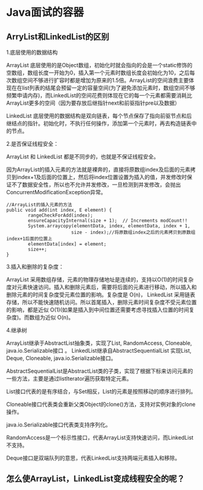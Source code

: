 # Java面试的容器

## ArryList和LinkedList的区别

1.底层使用的数据结构

ArrayList 底层使用的是Object数组，初始化时就会指向的会是一个static修饰的空数组，数组长度一开始为0，插入第一个元素时数组长度会初始化为10，之后每次数组空间不够进行扩容时都是增加为原来的1.5倍。ArrayList的空间浪费主要体现在在list列表的结尾会预留一定的容量空间(为了避免添加元素时，数组空间不够频繁申请内存)，而LinkedList的空间花费则体现在它的每一个元素都需要消耗比ArrayList更多的空间（因为要存放后继指针next和前驱指针pre以及数据）

LinkedList 底层使用的数据结构是双向链表，每个节点保存了指向前驱节点和后继结点的指针。初始化时，不执行任何操作，添加第一个元素时，再去构造链表中的节点。

2.是否保证线程安全：

ArrayList 和 LinkedList 都是不同步的，也就是不保证线程安全。

因为ArrayList的插入元素的方法就是裸奔的，直接将原数组index及后面的元素拷贝到index+1及后面的位置上，然后将index位置设置为插入的值，并发修改时保证不了数据安全性，所以也不允许并发修改，一旦检测到并发修改，会抛出ConcurrentModificationException异常。

    //ArrayList的插入元素的方法
    public void add(int index, E element) {
            rangeCheckForAdd(index);
            ensureCapacityInternal(size + 1);  // Increments modCount!!
            System.arraycopy(elementData, index, elementData, index + 1,
                            size - index);//将原数组index之后的元素拷贝到原数组index+1后面的位置上
            elementData[index] = element;
            size++;
    }

3.插入和删除的复杂度：

ArrayList 采用数组存储，元素的物理存储地址是连续的，支持以O(1)的时间复杂度对元素快速访问。插入和删除元素后，需要将后面的元素进行移动，所以插入和删除元素的时间复杂度受元素位置的影响。复杂度是 O(n)，
LinkedList 采用链表存储，所以不能快速随机访问。所以首尾插入，删除元素时间复杂度不受元素位置的影响，都是近似 O(1)(如果是插入到中间位置还需要考虑寻找插入位置的时间复杂度)。而数组为近似 O(n)。

4.继承树

ArrayList继承于AbstractList抽象类，实现了List, RandomAccess, Cloneable, java.io.Serializable接口 。
LinkedList继承自AbstractSequentialList 实现List, Deque, Cloneable, java.io.Serializable接口。

AbstractSequentialList是AbstractList类的子类，实现了根据下标来访问元素的一些方法，主要是通过listIterator遍历获取特定元素。

List接口代表的是有序结合，与Set相反，List的元素是按照移动的顺序进行排列。

Cloneable接口代表类会重新父类Object的clone()方法，支持对实例对象的clone操作。

java.io.Serializable接口代表类支持序列化。

RandomAccess是一个标示性接口，代表ArrayList支持快速访问，而LinkedList不支持。

Deque接口是双端队列的意思，代表LinkedList支持两端元素插入和移除。

## 怎么使ArrayList，LinkedList变成线程安全的呢？